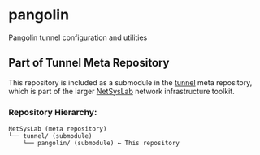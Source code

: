 # pangolin
Pangolin tunnel configuration and utilities

## Part of Tunnel Meta Repository

This repository is included as a submodule in the [tunnel](https://github.com/hellbrueck/tunnel.git) meta repository, which is part of the larger [NetSysLab](https://github.com/hellbruh/NetSysLab) network infrastructure toolkit.

### Repository Hierarchy:
```
NetSysLab (meta repository)
└── tunnel/ (submodule)
    └── pangolin/ (submodule) ← This repository
``` 